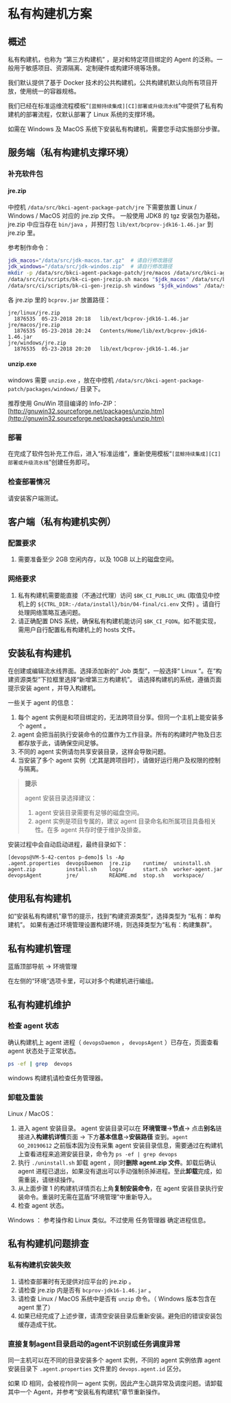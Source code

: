 # 私有构建机方案
## 概述
私有构建机，也称为 “第三方构建机” ，是对和特定项目绑定的 Agent 的泛称。一般用于敏感项目、资源隔离、定制硬件或构建环境等场景。

我们默认提供了基于 Docker 技术的公共构建机，公共构建机默认向所有项目开放，使用统一的容器规格。

我们已经在标准运维流程模板“`[蓝鲸持续集成][CI]部署或升级流水线`”中提供了私有构建机的部署流程，仅默认部署了 Linux 系统的支撑环境。

如需在 Windows 及 MacOS 系统下安装私有构建机，需要您手动实施部分步骤。

## 服务端（私有构建机支撑环境）
### 补充软件包
#### jre.zip
中控机 `/data/src/bkci-agent-package-patch/jre` 下需要放置 Linux / Windows / MacOS 对应的 jre.zip 文件。
一般使用 JDK8 的 tgz 安装包为基础， jre.zip 中应当存在 `bin/java` ，并预打包 `lib/ext/bcprov-jdk16-1.46.jar` 到 jre.zip 里。

参考制作命令：
``` bash
jdk_macos="/data/src/jdk-macos.tar.gz"  # 请自行修改路径
jdk_windows="/data/src/jdk-windos.zip"  # 请自行修改路径
mkdir -p /data/src/bkci-agent-package-patch/jre/macos /data/src/bkci-agent-package-patch/jre/windows
/data/src/ci/scripts/bk-ci-gen-jrezip.sh macos "$jdk_macos" /data/src/bkci-agent-package-patch/jre/macos/jre.zip
/data/src/ci/scripts/bk-ci-gen-jrezip.sh windows "$jdk_windows" /data/src/bkci-agent-package-patch/jre/windows/jre.zip
```

各 jre.zip 里的 `bcprov.jar` 放置路径：
```text
jre/linux/jre.zip
  1876535  05-23-2018 20:18   lib/ext/bcprov-jdk16-1.46.jar
jre/macos/jre.zip
  1876535  05-23-2018 20:24   Contents/Home/lib/ext/bcprov-jdk16-1.46.jar
jre/windows/jre.zip
  1876535  05-23-2018 20:20   lib/ext/bcprov-jdk16-1.46.jar
```

#### unzip.exe

windows 需要 `unzip.exe` ，放在中控机 `/data/src/bkci-agent-package-patch/packages/windows/` 目录下。

推荐使用 GnuWin 项目编译的 Info-ZIP： [http://gnuwin32.sourceforge.net/packages/unzip.htm](http://gnuwin32.sourceforge.net/packages/unzip.htm)

### 部署

在完成了软件包补充工作后，进入“标准运维”，重新使用模板“`[蓝鲸持续集成][CI]部署或升级流水线`”创建任务即可。

### 检查部署情况

请安装客户端测试。

## 客户端（私有构建机实例）
### 配置要求

1. 需要准备至少 2GB 空闲内存，以及 10GB 以上的磁盘空间。

### 网络要求

1. 私有构建机需要能直接（不通过代理）访问 `$BK_CI_PUBLIC_URL` (取值见中控机上的 `${CTRL_DIR:-/data/install}/bin/04-final/ci.env` 文件) 。请自行处理网络策略互通问题。
2. 请正确配置 DNS 系统，确保私有构建机能访问 `$BK_CI_FQDN`。如不能实现，需用户自行配置私有构建机上的 hosts 文件。

## 安装私有构建机

在创建或编辑流水线界面。选择添加新的“ Job 类型”，一般选择“ Linux ”。在“构建资源类型”下拉框里选择“新增第三方构建机”。
请选择构建机的系统，遵循页面提示安装 agent ，并导入构建机。

一些关于 agent 的信息：
1. 每个 agent 实例是和项目绑定的，无法跨项目分享。但同一个主机上能安装多个 agent 。
2. agent 会把当前执行安装命令的位置作为工作目录。所有的构建时产物及日志都存放于此，请确保空间足够。
3. 不同的 agent 实例请勿共享安装目录，这样会导致问题。
4. 当安装了多个 agent 实例（尤其是跨项目时），请做好运行用户及权限的控制与隔离。

>**提示**
>
>agent 安装目录选择建议：
>1. agent 安装目录需要有足够的磁盘空间。
>2. agent 实例是项目专属的，建议 agent 目录命名和所属项目具备相关性。在多 agent 共存时便于维护及排查。

安装过程中会自动启动进程，最终目录如下：
```text
[devops@VM-5-42-centos p-demo]$ ls -Ap
.agent.properties  devopsDaemon  jre.zip    runtime/  uninstall.sh
agent.zip          install.sh    logs/      start.sh  worker-agent.jar
devopsAgent        jre/          README.md  stop.sh   workspace/
```

## 使用私有构建机

如“安装私有构建机”章节的提示，找到“构建资源类型”，选择类型为 “私有：单构建机”。
如果有通过环境管理设置构建环境，则选择类型为“私有：构建集群”。

## 私有构建机管理

蓝盾顶部导航 → 环境管理

在左侧的“环境”选项卡里，可以对多个构建机进行编组。

## 私有构建机维护
### 检查 agent 状态

确认构建机上 agent 进程（ `devopsDaemon` ， `devopsAgent` ）已存在，页面查看 agent 状态处于正常状态。
```bash
ps -ef | grep  devops
```
windows 构建机请检查任务管理器。

### 卸载及重装

Linux / MacOS：
1. 进入 agent 安装目录。 agent 安装目录可以在 **环境管理**→**节点**→ 点击**别名**链接进入**构建机详情**页面 → 下方**基本信息**→**安装路径** 查到。`agent GO_20190612` 之前版本因为没有采集 agent 安装目录信息，需要通过在构建机上查看进程来追溯安装目录，命令为 `ps -ef | grep devops`
2. 执行 `./uninstall.sh` 卸载 agent ，同时**删除 agent.zip 文件**。卸载后确认 agent 进程已退出，如果没有退出可以手动强制杀掉进程。至此**卸载**完成，如需重装，请继续操作。
3. 从上面步骤 1 的构建机详情页右上角**复制安装命令**，在 agent 安装目录执行安装命令。重装时无需在蓝盾“环境管理”中重新导入。
4. 检查 agent 状态。

Windows ：
参考操作和 Linux 类似。不过使用 任务管理器 确定进程信息。

## 私有构建机问题排查
### 私有构建机安装失败
1. 请检查部署时有无提供对应平台的 jre.zip 。
2. 请检查 jre.zip 内是否有 `bcprov-jdk16-1.46.jar` 。
3. 请检查 Linux / MacOS 系统中是否有 `unzip` 命令。（ Windows 版本包含在 agent 里了）
4. 如果已经完成了上述步骤，请清空安装目录后重新安装。避免旧的错误安装包缓存造成干扰。

### 直接复制agent目录启动的agent不识别或任务调度异常
同一主机可以在不同的目录安装多个 agent 实例，不同的 agent 实例依靠 agent 安装目录下 `.agent.properties` 文件里的 `devops.agent.id` 区分。

如果 ID 相同，会被视作同一 agent 实例，因此产生心跳异常及调度问题。请卸载其中一个 Agent，并参考“安装私有构建机”章节重新操作。
